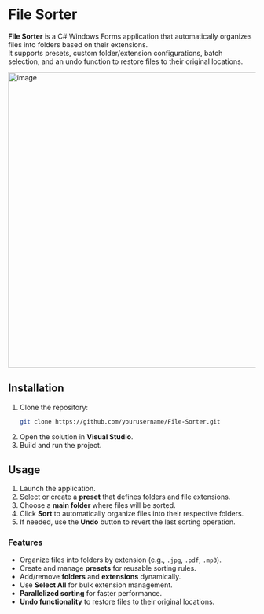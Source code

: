 # File Sorter

**File Sorter** is a C# Windows Forms application that automatically organizes files into folders based on their extensions.  
It supports presets, custom folder/extension configurations, batch selection, and an undo function to restore files to their original locations.  

<img width="550" height="600" alt="image" src="https://github.com/user-attachments/assets/d0317a09-28fd-4993-b8bf-0c982fa7130e" />

## Installation

1. Clone the repository:  
   ```bash
   git clone https://github.com/yourusername/File-Sorter.git
   ```
2. Open the solution in **Visual Studio**.  
3. Build and run the project.  

## Usage

1. Launch the application.  
2. Select or create a **preset** that defines folders and file extensions.  
3. Choose a **main folder** where files will be sorted.  
4. Click **Sort** to automatically organize files into their respective folders.  
5. If needed, use the **Undo** button to revert the last sorting operation.  

### Features
- Organize files into folders by extension (e.g., `.jpg`, `.pdf`, `.mp3`).  
- Create and manage **presets** for reusable sorting rules.  
- Add/remove **folders** and **extensions** dynamically.  
- Use **Select All** for bulk extension management.  
- **Parallelized sorting** for faster performance.  
- **Undo functionality** to restore files to their original locations.  

